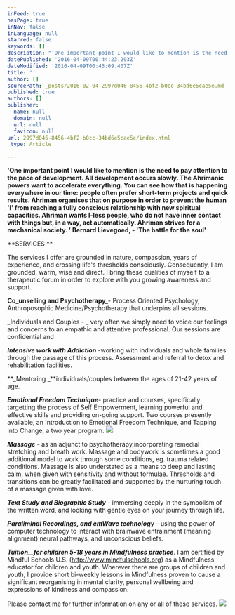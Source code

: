 ```yaml
---
inFeed: true
hasPage: true
inNav: false
inLanguage: null
starred: false
keywords: []
description: "'One important point I would like to mention is the need to pay attention to the pace of development. All development occurs slowly. The Ahrimanic powers want to accelerate everything. You can see how that is happening everywhere in our time: people often prefer short-term projects and quick results. Ahriman organises that on purpose in order to prevent the human 'I' from reaching a fully conscious relationship with new spiritual capacities. Ahriman wants I-less people, who do not have inner contact with things but, in a way, act automatically. Ahriman strives for a mechanical society. '\n\nBernard Lievegoed, - \_'The battle for the soul'"
datePublished: '2016-04-09T00:44:23.293Z'
dateModified: '2016-04-09T00:43:09.407Z'
title: ''
author: []
sourcePath: _posts/2016-02-04-2997d046-8456-4bf2-b0cc-34bd6e5cae5e.md
published: true
authors: []
publisher:
  name: null
  domain: null
  url: null
  favicon: null
url: 2997d046-8456-4bf2-b0cc-34bd6e5cae5e/index.html
_type: Article

---
```

**'One important point I would like to mention is the need to pay attention to the pace of development. All development occurs slowly. The Ahrimanic powers want to accelerate everything. You can see how that is happening everywhere in our time: people often prefer short-term projects and quick results. Ahriman organises that on purpose in order to prevent the human 'I' from reaching a fully conscious relationship with new spiritual capacities. Ahriman wants I-less people, who do not have inner contact with things but, in a way, act automatically. Ahriman strives for a mechanical society. '
Bernard Lievegoed, -  'The battle for the soul'**

**SERVICES **

The services I offer are grounded in nature, compassion, years of experience, and crossing life's thresholds consciously. Consequently, I am grounded, warm, wise and direct. I bring these qualities of myself to a therapeutic forum in order to explore with you growing awareness and support. 

**Co_unselling and Psychotherapy_**-  Process Oriented Psychology, Anthroposophic Medicine/Psychotherapy that underpins all sessions. 

_Individuals and Couples - _ very often we simply need to voice our feelings and concerns to an empathic and attentive professional. Our sessions are confidential and 

**_Intensive work with Addiction_** -working with individuals and whole families through the passage of this process. Assessment and referral to detox and rehabilitation facilities. 

**_Mentoring _**individuals/couples between the ages of 21-42 years of age. 

**_Emotional Freedom Technique_**- practice and courses, specifically targetting the process of Self Empowerment, learning powerful and effective skills and providing on-going support. Two courses presently available, an Introduction to Emotional Freedom Technique, and Tapping into Change, a two year program. ![](https://the-grid-user-content.s3-us-west-2.amazonaws.com/c7b650c3-5368-4a41-800d-53aa2f71275e.jpg)

**_Massage_** - as an adjunct to psychotherapy,incorporating remedial stretching and breath work. Massage and bodywork is sometimes a good additional model to work through some conditions, eg. trauma related conditions. Massage is also understated as a means to deep and lasting calm, when given with sensitivity and without formulae. Thresholds and transitions can be greatly facilitated and supported by the nurturing touch of a massage given with love. 

**_Text Study and Biographic Study_** - immersing deeply in the symbolism of the written word, and looking with gentle eyes on your journey through life. 

**_Paraliminal Recordings, and emWave technology_** - using the power of computer technology to interact with brainwave entrainment (meaning alignment)  neural pathways, and unconscious beliefs. 

_**Tuition**__**for children 5-18 years in Mindfulness practice**_. I am certified by Mindful Schools U.S. (http://www.mindfulschools.org) as a Mindfulness educator for children and youth. Wherever there are groups of children and youth, I provide short bi-weekly lessons in Mindfulness  proven to cause a significant reorganising in mental clarity, personal wellbeing and expressions of kindness and compassion.  

Please contact me for further information on any or all of these services. ![](https://the-grid-user-content.s3-us-west-2.amazonaws.com/fda88ae3-69ad-44ab-853b-ae080c239023.jpg)